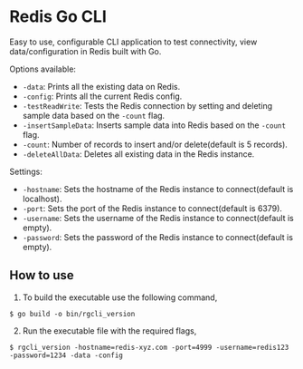 # Redis Go CLI

Easy to use, configurable CLI application to test connectivity, view data/configuration in Redis built with Go.

Options available:
- `-data`: Prints all the existing data on Redis. 
- `-config`: Prints all the current Redis config.
- `-testReadWrite`: Tests the Redis connection by setting and deleting sample data based on the `-count` flag.
- `-insertSampleData`: Inserts sample data into Redis based on the `-count` flag.
- `-count`: Number of records to insert and/or delete(default is 5 records).
- `-deleteAllData`: Deletes all existing data in the Redis instance.

Settings:
- `-hostname`: Sets the hostname of the Redis instance to connect(default is localhost).
- `-port`: Sets the port of the Redis instance to connect(default is 6379).
- `-username`: Sets the username of the Redis instance to connect(default is empty).
- `-password`: Sets the password of the Redis instance to connect(default is empty).

## How to use
1. To build the executable use the following command,
```
$ go build -o bin/rgcli_version
```

2. Run the executable file with the required flags,
```
$ rgcli_version -hostname=redis-xyz.com -port=4999 -username=redis123 -password=1234 -data -config
```
